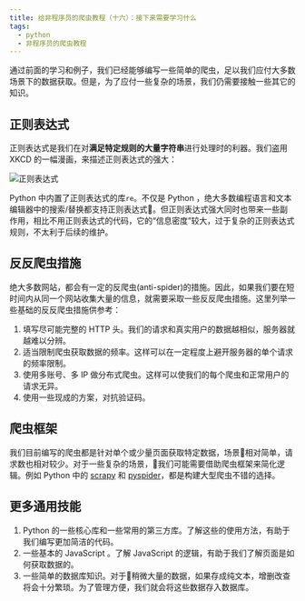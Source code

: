 ```yaml
---
title: 给非程序员的爬虫教程（十六）：接下来需要学习什么
tags:
  - python
  - 非程序员的爬虫教程
---
```


通过前面的学习和例子，我们已经能够编写一些简单的爬虫，足以我们应付大多数场景下的数据获取。但是，为了应付一些复杂的场景，我们仍需要接触一些其它的知识。

## 正则表达式

正则表达式是我们在对**满足特定规则的大量字符串**进行处理时的利器。我们盗用 XKCD 的一幅漫画，来描述正则表达式的强大：

![正则表达式](https://imgs.xkcd.com/comics/regular_expressions.png)

Python 中内置了正则表达式的库`re`。不仅是 Python ，绝大多数编程语言和文本编辑器中的搜索/替换都支持正则表达式。但正则表达式强大同时也带来一些副作用，相比不用正则表达式的代码，它的“信息密度”较大，过于复杂的正则表达式规则，不太利于后续的维护。

## 反反爬虫措施
绝大多数网站，都会有一定的反爬虫(anti-spider)的措施。因此，如果我们要在短时间内从同一个网站收集大量的信息，就需要采取一些反反爬虫措施。这里列举一些基础的反反爬虫措施供参考：
1. 填写尽可能完整的 HTTP 头。我们的请求和真实用户的数据越相似，服务器就越难以分辨。
2. 适当限制爬虫获取数据的频率。这样可以在一定程度上避开服务器的单个请求的频率限制。
3. 使用多账号、多 IP 做分布式爬虫。这样可以使我们的每个爬虫和正常用户的请求无异。
4. 使用一些现成的方案，对抗验证码。

## 爬虫框架
我们目前编写的爬虫都是针对单个或少量页面获取特定数据，场景相对简单，请求数也相对较少。对于一些复杂的场景，我们可能需要借助爬虫框架来简化逻辑。例如 Python 中的 [scrapy](https://scrapy.org/) 和 [pyspider](https://github.com/binux/pyspider)，都是构建大型爬虫不错的选择。

## 更多通用技能
1. Python 的一些核心库和一些常用的第三方库。了解这些的使用方法，有助于我们编写更加简洁的代码。
2. 一些基本的 JavaScript 。了解 JavaScript 的逻辑，有助于我们了解页面是如何获取数据的。
3. 一些简单的数据库知识。对于稍微大量的数据，如果存成纯文本，增删改查将会十分繁琐。为了管理方便，我们就会将这些数据存入数据库。
